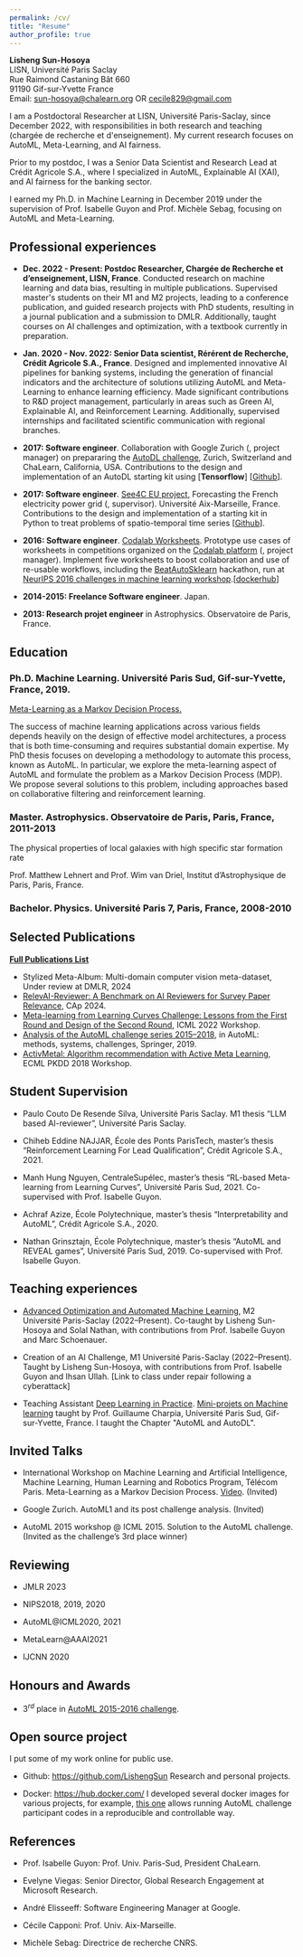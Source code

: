 ```yaml
---
permalink: /cv/
title: "Resume"
author_profile: true
---
```


**Lisheng Sun-Hosoya**\
LISN, Université Paris Saclay\
Rue Raimond Castaning Bât 660\
91190 Gif-sur-Yvette France\
Email: [sun-hosoya@chalearn.org](sun-hosoya@chalearn.org) OR [cecile829@gmail.com](cecile829@gmail.com) 

I am a Postdoctoral Researcher at LISN, Université Paris-Saclay, since December 2022, with responsibilities in both research and teaching (chargée de recherche et d'enseignement). My current research focuses on AutoML, Meta-Learning, and AI fairness.

Prior to my postdoc, I was a Senior Data Scientist and Research Lead at Crédit Agricole S.A., where I specialized in AutoML, Explainable AI (XAI), and AI fairness for the banking sector.

I earned my Ph.D. in Machine Learning in December 2019 under the supervision of Prof. Isabelle Guyon and Prof. Michèle Sebag, focusing on AutoML and Meta-Learning.

Professional experiences 
------------------------
-   **Dec. 2022 - Present: Postdoc Researcher, Chargée de Recherche et d’enseignement, LISN, France**.
Conducted research on machine learning and data bias, resulting in multiple publications. Supervised master's students on their M1 and M2 projects, leading to a conference publication, and guided research projects with PhD students, resulting in a journal publication and a submission to DMLR. Additionally, taught courses on AI challenges and optimization, with a textbook currently in preparation.

-   **Jan. 2020 - Nov. 2022: Senior Data scientist, Rérérent de Recherche, Crédit Agricole S.A., France**. Designed and implemented innovative AI pipelines for banking systems, including the generation of financial indicators and the architecture of solutions utilizing AutoML and Meta-Learning to enhance learning efficiency. Made significant contributions to R&D project management, particularly in areas such as Green AI, Explainable AI, and Reinforcement Learning. Additionally, supervised internships and facilitated scientific communication with regional branches.

-   **2017: Software engineer**. Collaboration with Google Zurich (,
    project manager) on prepararing the [AutoDL
    challenge](https://autodl.chalearn.org/), Zurich, Switzerland and
    ChaLearn, California, USA. Contributions to the design and
    implementation of an AutoDL starting kit using [**Tensorflow**]
    \[[Github](https://github.com/zhengying-liu/autodl_starting_kit_stable)\].

-   **2017: Software engineer**. [See4C EU
    project](https://euroalert.net/call/3683/horizon-prize-big-data-technologies),
    Forecasting the French electricity power grid (, supervisor).
    Université Aix-Marseille, France. Contributions to the design and
    implementation of a starting kit in Python to treat problems of
    spatio-temporal time series
    \[[Github](https://github.com/LishengSun/zSee4C_starting_kit_Lisheng)\].

-   **2016: Software engineer**. [Codalab
    Worksheets](https://worksheets.codalab.org). Prototype use cases of
    worksheets in competitions organized on the [Codalab
    platform](http://codalab.org) (, project manager). Implement five
    worksheets to boost collaboration and use of re-usable workflows,
    including the
    [BeatAutoSklearn](https://worksheets.codalab.org/worksheets/0x18a13ee4b0db4e098679f390bbd97fb2)
    hackathon, run at [NeurIPS 2016 challenges in machine learning
    workshop](http://ciml.chalearn.org/ciml2016).\[[dockerhub](https://cloud.docker.com/u/lisesun/repository/docker/lisesun/codalab_all_my_worksheets)\]

-   **2014-2015: Freelance Software engineer**. Japan.

-   **2013: Research projet engineer** in Astrophysics. Observatoire de
    Paris, France.

Education
---------

### Ph.D. Machine Learning. Université Paris Sud, Gif-sur-Yvette, France, 2019. 

[Meta-Learning as a Markov Decision Process.](https://hal.archives-ouvertes.fr/tel-02422144v2/document)

The success of machine learning applications across various fields depends heavily on the design of effective model architectures, a process that is both time-consuming and requires substantial domain expertise. My PhD thesis focuses on developing a methodology to automate this process, known as AutoML. In particular, we explore the meta-learning aspect of AutoML and formulate the problem as a Markov Decision Process (MDP). We propose several solutions to this problem, including approaches based on collaborative filtering and reinforcement learning.

### Master. Astrophysics. Observatoire de Paris, Paris, France, 2011-2013 

The physical properties of local galaxies with high specific star formation rate

Prof. Matthew Lehnert and Prof. Wim van Driel, Institut d’Astrophysique de Paris, Paris, France.

### Bachelor. Physics. Université Paris 7, Paris, France, 2008-2010 

Selected Publications 
------------
**[Full Publications List](https://scholar.google.com/citations?hl=en&user=_8h_NEcAAAAJ)**
-   Stylized Meta-Album: Multi-domain computer vision meta-dataset, Under review at DMLR, 2024
-   [RelevAI-Reviewer: A Benchmark on AI Reviewers for Survey Paper Relevance](https://arxiv.org/pdf/2406.10294), CAp 2024.
-   [Meta-learning from Learning Curves Challenge: Lessons from the First Round and Design of the Second Round](https://arxiv.org/abs/2208.02821), ICML 2022 Workshop.
-   [Analysis of the AutoML challenge series 2015–2018](https://library.oapen.org/bitstream/handle/20.500.12657/23012/1007149.pdf#page=180), in AutoML: methods, systems, challenges, Springer, 2019.
-   [ActivMetal: Algorithm recommendation with Active Meta Learning](https://hal.science/hal-01931262/document), ECML PKDD 2018 Workshop.


Student Supervision
-------------------
-   Paulo Couto De Resende Silva, Université Paris Saclay. M1 thesis
    “LLM based AI-reviewer”, Université Paris Saclay.

-   Chiheb Eddine NAJJAR, École des Ponts ParisTech, master’s thesis
    “Reinforcement Learning For Lead Qualification”, Crédit Agricole
    S.A., 2021.

-   Manh Hung Nguyen, CentraleSupélec, master’s thesis “RL-based
    Meta-learning from Learning Curves”, Université Paris Sud, 2021.
    Co-supervised with Prof. Isabelle Guyon.

-   Achraf Azize, École Polytechnique, master’s thesis “Interpretability
    and AutoML”, Crédit Agricole S.A., 2020.

-   Nathan Grinsztajn, École Polytechnique, master’s thesis “AutoML and
    REVEAL games”, Université Paris Sud, 2019. Co-supervised with Prof.
    Isabelle Guyon.

Teaching experiences
--------------------

-   [Advanced Optimization and
    Automated Machine
    Learning](https://guyon.chalearn.org/teaching/m2-ai-opt-7), M2 Université Paris-Saclay (2022–Present). Co-taught by Lisheng Sun-Hosoya and Solal Nathan, with contributions from Prof. Isabelle Guyon and Marc Schoenauer.

-   Creation of an AI Challenge, M1 Université Paris-Saclay (2022–Present). Taught by Lisheng Sun-Hosoya, with contributions from Prof. Isabelle Guyon and Ihsan Ullah. [Link to class under repair following a cyberattack]

-   Teaching Assistant [Deep Learning in
    Practice](https://www.lri.fr/~gcharpia/deeppractice/). [Mini-projets
    on Machine learning](http://saclay.chalearn.org/) taught by Prof.
    Guillaume Charpia, Université Paris Sud, Gif-sur-Yvette, France. I
    taught the Chapter "AutoML and AutoDL".

Invited Talks
-------------

-   International Workshop on Machine Learning and Artificial
    Intelligence, Machine Learning, Human Learning and Robotics Program,
    Télécom Paris. Meta-Learning as a Markov Decision Process.
    [Video](https://www.youtube.com/watch?v=EP3Nt-q2h8Q). (Invited)

-   Google Zurich. AutoML1 and its post challenge analysis. (Invited)

-   AutoML 2015 workshop @ ICML 2015. Solution to the AutoML challenge.
    (Invited as the challenge’s 3rd place winner)

Reviewing
---------
-   JMLR 2023

-   NIPS2018, 2019, 2020

-   AutoML@ICML2020, 2021

-   MetaLearn@AAAI2021

-   IJCNN 2020


Honours and Awards
------------------

-   $3^{rd}$ place in [AutoML 2015-2016
    challenge](http://automl.chalearn.org/).

Open source project
-------------------

I put some of my work online for public use.

-   Github: <https://github.com/LishengSun>
    Research and personal projects.

-   Docker: <https://hub.docker.com/>
    I developed several docker images for various projects, for example,
    [this one](https://hub.docker.com/r/lisesun/codalab_automl2016/)
    allows running AutoML challenge participant codes in a reproducible
    and controllable way.

References
-------------------

-   Prof. Isabelle Guyon: Prof. Univ. Paris-Sud, President ChaLearn.

-   Evelyne Viegas: Senior Director, Global Research Engagement at Microsoft
    Research.

-   André Elisseeff: Software Engineering Manager at Google.

-   Cécile Capponi: Prof. Univ. Aix-Marseille.

-   Michèle Sebag: Directrice de recherche CNRS.


